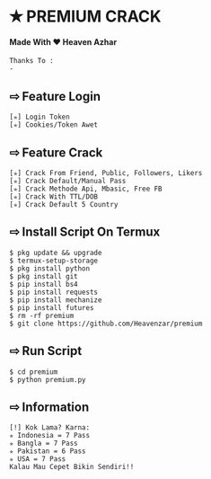 # ✭ PREMIUM CRACK
#### Made With ❤️ Heaven Azhar
```
Thanks To :
- 
```
## ⇨  Feature Login
```
[✯] Login Token  
[✯] Cookies/Token Awet  
```
## ⇨  Feature Crack
```
[✯] Crack From Friend, Public, Followers, Likers    
[✯] Crack Default/Manual Pass  
[✯] Crack Methode Api, Mbasic, Free FB  
[✯] Crack With TTL/DOB  
[✯] Crack Default 5 Country
```
## ⇨  Install Script On Termux
```
$ pkg update && upgrade  
$ termux-setup-storage  
$ pkg install python  
$ pkg install git  
$ pip install bs4  
$ pip install requests  
$ pip install mechanize  
$ pip install futures  
$ rm -rf premium  
$ git clone https://github.com/Heavenzar/premium  
```
## ⇨  Run Script
```
$ cd premium  
$ python premium.py  
```
## ⇨  Information
```
[!] Kok Lama? Karna:
✯ Indonesia = 7 Pass
✯ Bangla = 7 Pass
✯ Pakistan = 6 Pass
✯ USA = 7 Pass
Kalau Mau Cepet Bikin Sendiri!!